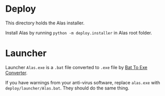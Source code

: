 # Deploy

This directory holds the Alas installer.

Install Alas by running `python -m deploy.installer` in Alas root folder.



# Launcher

Launcher `Alas.exe` is a `.bat` file converted to `.exe` file by [Bat To Exe Converter](https://f2ko.de/programme/bat-to-exe-converter/).

If you have warnings from your anti-virus software, replace `alas.exe` with `deploy/launcher/Alas.bat`. They should do the same thing.

